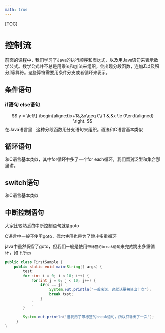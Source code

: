 ```yaml
---
math: true
---
```

[TOC]
# 控制流

前面的课程中，我们学习了Java的执行顺序和表达式，以及用Java语句来表示数学公式。数学公式并不总是用乘法和加法来组织，会出现分段函数，连加$\Sigma$以及积分$\int$等算符。这些算符需要用条件分支或者循环来表示。

## 条件语句

### if语句 else语句 

$$ y = \left\{ \begin{aligned}x+1&,&x\geq 0\\ 1 &,&x \le 0\end{aligned} \right. $$
在Java语言里，这种分段函数用分支语句来组织。语法和C语言基本类似

## 循环语句

和C语言基本类似，其中for循环中多了一个for each循环，我们留到泛型和集合那里讲。

## switch语句

和C语言基本类似

## 中断控制语句

大家比较熟悉的中断控制语句就是goto

C语言中一般不使用goto，偶尔使用也是为了跳出多重循环

java中虽然保留了goto，但我们一般是使用`带标签的break语句`来完成跳出多重循环，如下所示

```java
public class FirstSample {
    public static void main(String[] args) {
        test:
        for (int i = 0; i < 10; i++) {
            for(int j = 0; j < 10; j++) {
                if(i == j) {
                    System.out.println("一般来说，这就话要被输出十次");
                    break test;
                }
            }
        }

        System.out.println("但我用了带标签的break语句，所以只输出了一次");
     }
}
```

